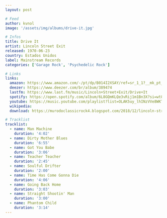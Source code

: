 ```yaml
---
layout: post

# Feed
author: kvnol
image: '/assets/img/albums/drive-it.jpg'

# Infos
title: Drive It
artist: Lincoln Street Exit
released: 1970-06-23
country: Estados Unidos
label: Mainstream Records
categories: ['Garage Rock', 'Psychedelic Rock']

# Links
links:
  amazon: https://www.amazon.com/-/pt/dp/B014I2XSAY/ref=sr_1_1?__mk_pt_BR=%C3%85M%C3%85%C5%BD%C3%95%C3%91&dchild=1&keywords=lincoln+street+exit+drive+it&qid=1616640835&s=music&sr=1-1
  deezer: https://www.deezer.com/br/album/389474
  lastfm: https://www.last.fm/music/Lincoln+Street+Exit/Drive+It
  spotify: https://open.spotify.com/album/6L8GQmKLQe3vRij1m1Bn3X?si=wt8xXEB9SPC4SIX-C0qJQg
  youtube: https://music.youtube.com/playlist?list=OLAK5uy_lhINzVVe8WKT75x2IqSODWMlbBg6uZJFE
  wikipedia:
  download: https://murodoclassicrock4.blogspot.com/2018/12/lincoln-street-exit-drive-it-1970.html

# Tracklist
tracklist:
  - name: Man Machine
    duration: '4:02'
  - name: Dirty Mother Blues
    duration: '6:55'
  - name: Got You Babe
    duration: '3:06'
  - name: Teacher Teacher
    duration: '2:45'
  - name: Soulful Drifter
    duration: '2:00'
  - name: Time Has Come Gonna Die
    duration: '4:06'
  - name: Going Back Home
    duration: '3:03'
  - name: Straight Shootin' Man
    duration: '3:00'
  - name: Phantom Child
    duration: '3:14'
---
```

